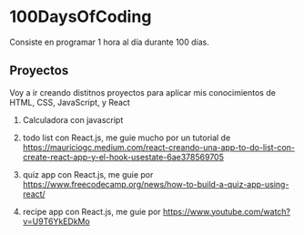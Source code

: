 # 100DaysOfCoding

Consiste en programar  1 hora al día durante 100 días. 

## Proyectos
Voy a ir creando distitnos proyectos para aplicar mis conocimientos de HTML, CSS, JavaScript, y React

1. Calculadora con javascript

2. todo list con React.js, me guie mucho por un tutorial de https://mauriciogc.medium.com/react-creando-una-app-to-do-list-con-create-react-app-y-el-hook-usestate-6ae378569705

3. quiz app con React.js, me guie por https://www.freecodecamp.org/news/how-to-build-a-quiz-app-using-react/

4. recipe app con React.js, me guie por https://www.youtube.com/watch?v=U9T6YkEDkMo

